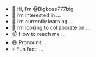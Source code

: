 - 👋 Hi, I’m @Bigboss777big
- 👀 I’m interested in ...
- 🌱 I’m currently learning ...
- 💞️ I’m looking to collaborate on ...
- 📫 How to reach me ...
- 😄 Pronouns: ...
- ⚡ Fun fact: ...

<!---
Bigboss777big/Bigboss777big is a ✨ special ✨ repository because its `README.md` (this file) appears on your GitHub profile.
You can click the Preview link to take a look at your changes.
--->
